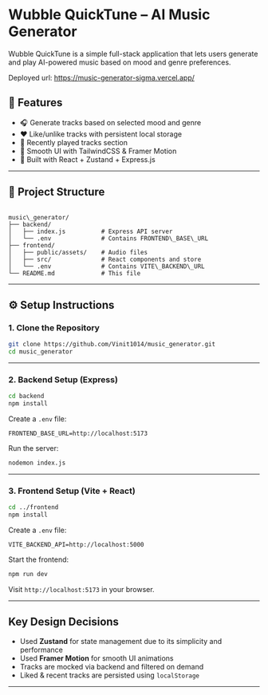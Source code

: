 #  Wubble QuickTune – AI Music Generator

Wubble QuickTune is a simple full-stack application that lets users generate and play AI-powered music based on mood and genre preferences.

Deployed url: https://music-generator-sigma.vercel.app/
## 🚀 Features

- 🎧 Generate tracks based on selected mood and genre
- ❤️ Like/unlike tracks with persistent local storage
- 🔄 Recently played tracks section
- 🎼 Smooth UI with TailwindCSS & Framer Motion
- 🎯 Built with React + Zustand + Express.js

---

## 📁 Project Structure

```

music\_generator/
├── backend/
│   ├── index.js          # Express API server
│   └── .env              # Contains FRONTEND\_BASE\_URL
├── frontend/
│   ├── public/assets/    # Audio files
│   ├── src/              # React components and store
│   └── .env              # Contains VITE\_BACKEND\_URL
└── README.md             # This file

````

---

## ⚙️ Setup Instructions

### 1. Clone the Repository

```bash
git clone https://github.com/Vinit1014/music_generator.git
cd music_generator
````

---

### 2. Backend Setup (Express)

```bash
cd backend
npm install
```

Create a `.env` file:

```env
FRONTEND_BASE_URL=http://localhost:5173
```

Run the server:

```bash
nodemon index.js
```

---

### 3. Frontend Setup (Vite + React)

```bash
cd ../frontend
npm install
```

Create a `.env` file:

```env
VITE_BACKEND_API=http://localhost:5000
```

Start the frontend:

```bash
npm run dev
```

Visit `http://localhost:5173` in your browser.

---

##  Key Design Decisions

* Used **Zustand** for state management due to its simplicity and performance
* Used **Framer Motion** for smooth UI animations
* Tracks are mocked via backend and filtered on demand
* Liked & recent tracks are persisted using `localStorage`

---

